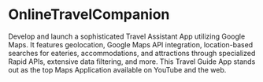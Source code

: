 # OnlineTravelCompanion

Develop and launch a sophisticated Travel Assistant App utilizing Google Maps. It features geolocation, Google Maps API integration, location-based searches for eateries, accommodations, and attractions through specialized Rapid APIs, extensive data filtering, and more. This Travel Guide App stands out as the top Maps Application available on YouTube and the web.
